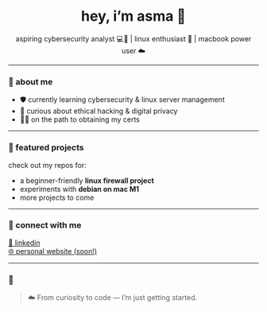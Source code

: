 <h1 align="center">hey, i’m asma 🌷</h1>
<p align="center">aspiring cybersecurity analyst 💻🔐 | linux enthusiast 🐧 | macbook power user ☁️</p>

---

### 💫 about me

- 🛡️ currently learning cybersecurity & linux server management  
- 🧠 curious about ethical hacking & digital privacy
- 👩‍💻 on the path to obtaining my certs  

---

### 📁 featured projects

check out my repos for:
- a beginner-friendly **linux firewall project**  
- experiments with **debian on mac M1**  
- more projects to come  

---

### 🧷 connect with me

[💌 linkedin](https://www.linkedin.com/in/https://www.linkedin.com/in/asmamanzoor1/)  
[🌐 personal website (soon!)](https://yourlink.com)  

---

### 🌙 

> ☁️ From curiosity to code — I’m just getting started.
